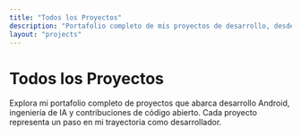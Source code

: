 ```yaml
---
title: "Todos los Proyectos"
description: "Portafolio completo de mis proyectos de desarrollo, desde aplicaciones móviles hasta experimentos de IA y contribuciones de código abierto"
layout: "projects"
---
```


# Todos los Proyectos

Explora mi portafolio completo de proyectos que abarca desarrollo Android, ingeniería de IA y contribuciones de código abierto. Cada proyecto representa un paso en mi trayectoria como desarrollador.